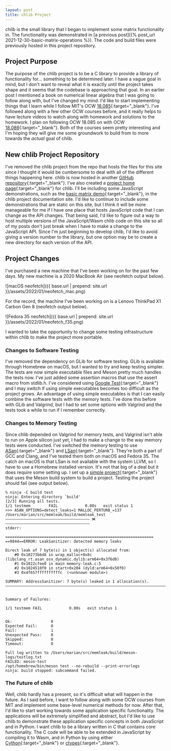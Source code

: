 ```yaml
---
layout: post
title: chlib Project
---
```


chlib is the small library that I began to implement some matrix functionality in. The functionality was demonstrated in
[a previous post]({% post_url 2021-12-30-basic-matrix-operations %}). The code and build files were previously hosted in
this project repository.

## Project Purpose

The purpose of the chlib project is to be a C library to provide a library of functionality for... something to be
determined later. I have a vague goal in mind, but I don't want to reveal what it is exactly until the project takes
shape and it seems that the codebase is approaching that goal. In an earlier post I mentioned a book on numerical linear
algebra that I was going to follow along with, but I've changed my mind. I'd like to start implementing things that I
learn while I follow MIT's OCW
[18.085](https://ocw.mit.edu/courses/mathematics/18-085-computational-science-and-engineering-i-fall-2008/){:target="_blank"}.
I've followed along with a few other OCW courses before, and it really helps to have lecture videos to watch along with
homework and solutions to the homework. I plan on following OCW 18.085 on with OCW
[18.086](https://ocw.mit.edu/courses/mathematics/18-086-mathematical-methods-for-engineers-ii-spring-2006/){:target="_blank"}.
Both of the courses seem pretty interesting and I'm hoping they will give me some groundwork to build from to more
towards the *actual* goal of chlib.

## New chlib Project Repository

I've removed the chlib project from the repo that hosts the files for this site since I thought it would be cumbersome
to deal with all of the different things happening here. chlib is now hosted in another
[GitHub repository](https://github.com/mmdski/chlib){:target="_blank"}. I've also created a
[project home page](https://mmdski.github.io/chlib){:target="_blank"} for chlib. I'll be including some JavaScript demonstrations, such
as the [basic matrix demo](https://mmdski.github.io/chlib/demo/matrix.html){:target="_blank"}, in the chlib project
documentation site. I'd like to continue
to include some demonstrations that are static on this site, but I think it will be more manageable for me if I have one
place that hosts JavaScript code that I can change as the API changes. That being said, I'd like to figure out a way to
host multiple versions of the JavaScript/Wasm chlib code on this site so all of my posts don't just break when I have to
make a change to the JavaScript API. Since I'm just beginning to develop chlib, I'd like to avoid giving a version number to the
library, but one option may be to create a new directory for each version of the API.

## Project Changes

I've purchased a new machine that I've been working on for the past few days. My new machine is a 2020 MacBook Air (see
neofetch output below).

![macOS neofetch]({{ base.url | prepend: site.url }}/assets/2022/01/neofetch_mac.png)

For the record, the machine I've been working on is a Lenovo ThinkPad X1 Carbon Gen 8 (neofetch output below).

![Fedora 35 neofetch]({{ base.url | prepend: site.url }}/assets/2022/01/neofetch_f35.png)

I wanted to take the opportunity to change some testing infrastructure within chlib to make the project more portable.

### Changes to Software Testing

I've removed the dependency on GLib for software testing. GLib is available through Homebrew on macOS, but I wanted to
try and keep testing simpler. The tests are now simple executable files and Meson pretty much handles the tests now. I've
just added some assertion macros that use the assert macro from stdlib.h. I've considered using
[Google Test](https://github.com/google/googletest){:target="_blank"} and I may switch if using simple executables
becomes too difficult as the project grows. An advantage of using simple executables is that I can easily combine the
software tests with the memory tests. I've done this before with GLib and Valgrind, but I had to set some options with
Valgrind and the tests took a while to run if I remember correctly.

### Changes to Memory Testing

Since chlib depended on Valgrind for memory tests, and Valgrind isn't able to run on Apple
silicon just yet, I had to make a change to the way memory tests were conducted. I've switched the memory testing to use
[ASan](https://clang.llvm.org/docs/AddressSanitizer.html){:target="_blank"} and
[LSan](https://clang.llvm.org/docs/LeakSanitizer.html){:target="_blank"}. They're both a part of GCC and Clang, and I've
tested them both on macOS and Fedora 35. The catch on macOS is that LSan is not available with the system LLVM, so I
have to use a Homebrew installed version. It's not that big of a deal but it does require some setting up. I set up a
[simple project](https://github.com/mmdski/memleak){:target="_blank"} that uses the Meson build system to build a
project. Testing the project should fail (see output below).

```
% ninja -C build test
ninja: Entering directory `build'
[2/3] Running all tests.
1/1 testmem        FAIL            0.80s   exit status 1
>>> ASAN_OPTIONS=detect_leaks=1 MALLOC_PERTURB_=137 /Users/marian/src/memleak/build/memleak_test
――――――――――――――――――――――――――――――――――――― ✀  ―――――――――――――――――――――――――――――――――――――
stderr:

=================================================================
==9844==ERROR: LeakSanitizer: detected memory leaks

Direct leak of 7 byte(s) in 1 object(s) allocated from:
    #0 0x10273b6d8 in wrap_malloc+0x8c (libclang_rt.asan_osx_dynamic.dylib:arm64+0x3f6d8)
    #1 0x1022cfee0 in main memory-leak.c:5
    #2 0x1024510f0 in start+0x204 (dyld:arm64+0x50f0)
    #3 0x4f657ffffffffffc  (<unknown module>)

SUMMARY: AddressSanitizer: 7 byte(s) leaked in 1 allocation(s).
――――――――――――――――――――――――――――――――――――――――――――――――――――――――――――――――――――――――――――――


Summary of Failures:

1/1 testmem FAIL            0.80s   exit status 1


Ok:                 0
Expected Fail:      0
Fail:               1
Unexpected Pass:    0
Skipped:            0
Timeout:            0

Full log written to /Users/marian/src/memleak/build/meson-logs/testlog.txt
FAILED: meson-test
/opt/homebrew/bin/meson test --no-rebuild --print-errorlogs
ninja: build stopped: subcommand failed.
```

### The Future of chlib

Well, chlib hardly has a present, so it's difficult what will happen in the future. As I said before, I want to follow
along with some OCW courses from MIT and implement some base-level numerical methods for now. After that, I'd like to
start working towards some application specific functionality. The applications will be extremely simplified and
abstract, but I'd like to use chlib to demonstrate these application specific concepts in both JavaScript and in Python.
I want chlib to be a library written in C that contains core functionality. The C code will be able to be extended in
JavaScript by compiling it to Wasm, and in Python by using either [Cython](https://cython.org){:target="_blank"} or
[ctypes](https://docs.python.org/3/library/ctypes.html){:target="_blank"}.
